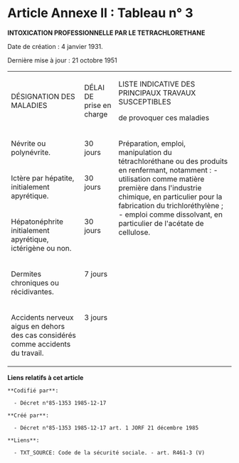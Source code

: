 # Article Annexe II : Tableau n° 3

**INTOXICATION PROFESSIONNELLE PAR LE TETRACHLORETHANE**

Date de création : 4 janvier 1931. 

Dernière mise à jour : 21 octobre 1951

<table>
  <tbody>
    <tr>
      <td>

DÉSIGNATION DES MALADIES

</td>
      <td>

DÉLAI DE prise en charge

</td>
      <td>

LISTE INDICATIVE DES PRINCIPAUX TRAVAUX SUSCEPTIBLES 

de provoquer ces maladies

</td>
    </tr>
    <tr>
      <td valign="top">

Névrite ou polynévrite.

</td>
      <td valign="top">

30 jours

</td>
      <td rowspan="5" valign="top">

Préparation, emploi, manipulation du tétrachloréthane ou des produits en renfermant, notamment : - utilisation comme matière
première dans l'industrie chimique, en particulier pour la fabrication du trichloréthylène ; - emploi comme dissolvant, en
particulier de l'acétate de cellulose.

</td>
    </tr>
    <tr>
      <td valign="top">

Ictère par hépatite, initialement apyrétique.

</td>
      <td valign="top">

30 jours

</td>
    </tr>
    <tr>
      <td valign="top">

Hépatonéphrite initialement apyrétique, ictérigène ou non.

</td>
      <td valign="top">

30 jours

</td>
    </tr>
    <tr>
      <td valign="top">

Dermites chroniques ou récidivantes.

</td>
      <td valign="top">

7 jours

</td>
    </tr>
    <tr>
      <td valign="top">

Accidents nerveux aigus en dehors des cas considérés comme accidents du travail.

</td>
      <td valign="top">

3 jours

</td>
    </tr>
  </tbody>
</table>

**Liens relatifs à cet article**

	**Codifié par**:

	  - Décret n°85-1353 1985-12-17

	**Créé par**:

	  - Décret n°85-1353 1985-12-17 art. 1 JORF 21 décembre 1985

	**Liens**:

	  - TXT_SOURCE: Code de la sécurité sociale. - art. R461-3 (V)

